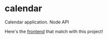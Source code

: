 # calendar
Calendar application. Node API 
<p>Here's the <a href="https://github.com/rpjansma/calendarFrontend">frontend</a> that match with this project!</p>
